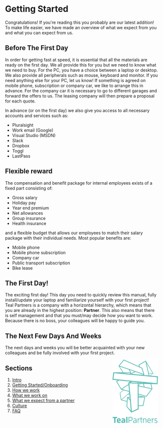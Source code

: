 # Getting Started

Congratulations! If you're reading this you probably are our latest addition!  
To make life easier, we have made an overview of what we expect from you and what you can expect from us.

## Before The First Day

In order for getting fast at speed, it is essential that all the materials are ready on the first day.
We all provide this for you but we need to know what we need to buy.
For the PC, you have a choice between a laptop or desktop.
We also provide all peripherals such as mouse, keyboard and monitor.
If you need anything else for your PC, let us know!
If something is agreed on mobile phone, subscription or company car, we like to arrange this in advance. 
For the company car it is necessary to go to different garages and forward the offers to us.
The leasing company will then prepare a proposal for each quote.

In advance (or on the first day) we also give you access to all necessary accounts and services such as:
* Pluralsight
* Work email (Google)
* Visual Studio (MSDN)
* Slack
* Dropbox
* Toggl
* LastPass

## Flexible reward 

The compensation and benefit package for internal employees exists of a fixed part consisting of:
* Gross salary
* Holiday pay
* Year end premium
* Net allowances
* Group insurance
* Health insurance

and a flexible budget that allows our employees to match their salary package with their individual needs. Most popular benefits are:
* Mobile phone
* Mobile phone subscription
* Company car
* Public transport subscription
* Bike lease


## The First Day!

The exciting first day!
This day you need to quickly review this manual, fully install/update your laptop and familiarize yourself with your first project! 
Teal Partners is a company with a horizontal hierarchy, which means that you are already in the highest position: **Partner**.
This also means that there is self management and that you must/may decide how you want to work.
Because there is no boss, your colleagues will be happy to guide you.


## The Next Few Days And Weeks

The next days and weeks you will be better acquainted with your new colleagues and be fully involved with your first project.


<img align="right" src="media/Tealpartners_teal-02.png" width="150">

## Sections
1. [Intro](https://github.com/tealpartners/handbook/blob/master/README.md)
3. [Getting Started/Onboarding](https://github.com/tealpartners/handbook/blob/master/GettingStarted.md)
4. [How we work](https://github.com/tealpartners/handbook/blob/master/HowWeWork.md)
4. [What we work on](https://github.com/tealpartners/handbook/blob/master/WhatWeWorkOn.md)
5. [What we expect from a partner](https://github.com/tealpartners/handbook/blob/master/Expectations.md)
6. [Culture](https://github.com/tealpartners/handbook/blob/master/Culture.md)
7. [FAQ](https://github.com/tealpartners/handbook/blob/master/FAQ.md)
